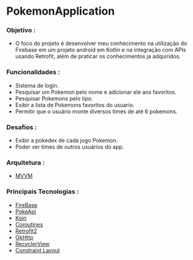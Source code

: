 #  PokemonApplication

### Objetivo :

- O foco do projeto é desenvolver meu conhecimento na utilização do Firebase em um projeto android em Kotlin e na integração com APIs usando Retrofit, além de praticar os conhecimentos ja adquiridos. 

### Funcionalidades :

- Sistema de login.
- Pesquisar um Pokemon pelo nome e adicionar ele aos favoritos.
- Pesquisar Pokemons pelo tipo.
- Exibir a lista de Pokemons favoritos do usuario.
- Permitir que o usuário monte diversos times de até 6 pokemons.

### Desafios :

- Exibir a pokedex de cada jogo Pokemon.
- Poder ver times de outros usuários do app.

### Arquitetura :

- [MVVM](https://developer.android.com/jetpack/guide?gclid=Cj0KCQjwpreJBhDvARIsAF1_BU0U1IURje8LcTRFYPWoLNxq4XatCZSE8P6iNHGt_m5TeoiBZ0vL2hUaAltEEALw_wcB&gclsrc=aw.ds)

### Principais Tecnologias :
- [FireBase](https://firebase.google.com/)
- [PokeApi](https://pokeapi.co/)
- [Koin](https://insert-koin.io/)
- [Coroutines](https://kotlinlang.org/docs/coroutines-overview.html)
- [Retrofit2](https://square.github.io/retrofit/)
- [OkHttp](https://square.github.io/okhttp/)
- [RecyclerView](https://developer.android.com/guide/topics/ui/layout/recyclerview?gclid=Cj0KCQjwpreJBhDvARIsAF1_BU0JEIx3vlqvT-JPZ2CQjoOQWQHt3ruCKu9jlShWEYd6i9Ra9UxQ4YoaAqRuEALw_wcB&gclsrc=aw.ds)
- [Constraint Layout](https://developer.android.com/reference/androidx/constraintlayout/widget/ConstraintLayout)
